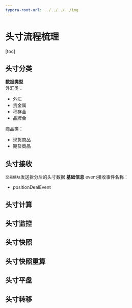 ```yaml
---
typora-root-url: ../../../../img
---
```


# 头寸流程梳理
[toc]
## 头寸分类

**数据类型**  
外汇类：
- 外汇
- 贵金属
- 积存金
- 品牌金

商品类：
- 现货商品
- 期货商品


## 头寸接收
`交易模块`发送拆分后的头寸数据
**基础信息**
event接收事件名称：
- positionDealEvent



## 头寸计算
## 头寸监控
## 头寸快照
## 头寸快照重算
## 头寸平盘
## 头寸转移
